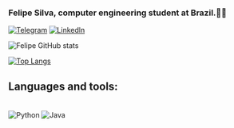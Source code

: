 

### Felipe Silva, computer engineering student at Brazil.👨‍💻

[![Telegram](https://img.shields.io/badge/Telegram-2CA5E0?style=for-the-badge&logo=telegram&logoColor=white)](https://t.me/@FelipeSilva47)
[![Linkedln](https://img.shields.io/badge/LinkedIn-0077B5?style=for-the-badge&logo=linkedin&logoColor=white)](https://www.linkedin.com/in/luis-felipe-cunha-silva-86969328a/)

![Felipe GitHub stats](https://github-readme-stats.vercel.app/api?username=felipe-py&show_icons=true&theme=dark)

[![Top Langs](https://github-readme-stats.vercel.app/api/top-langs/?username=felipe-py&layout=donut-vertical)](https://github.com/felipe-py/github-readme-stats)

## Languages and tools:
<div style="display: inline_block"><br/>
    <img align="center" alt="Python" src="https://img.shields.io/badge/Python-3776AB?style=for-the-badge&logo=python&logoColor=white" />
    <img align="center" alt="Java" src="https://img.shields.io/badge/Java-ED8B00?style=for-the-badge&logo=openjdk&logoColor=white" />
</div><br/>

